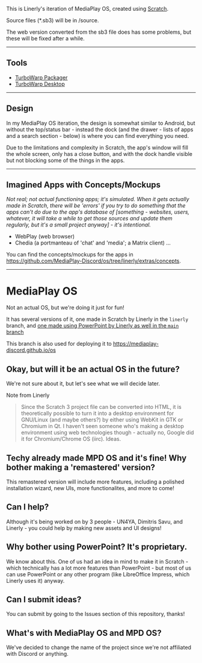 This is Linerly's iteration of MediaPlay OS, created using [Scratch](https://sheeptester.github.io/scratch-gui/index.html?width=1366&height=768&username=Guest&fps=60&load_griffpatch=false).

Source files (*.sb3) will be in /source.

The web version converted from the sb3 file does has some problems, but these will be fixed after a while.

---

## Tools
- [TurboWarp Packager](https://packager.turbowarp.org)
- [TurboWarp Desktop](https://desktop.turbowarp.org/)

---

## Design
In my MediaPlay OS iteration, the design is somewhat similar to Android, but without the top/status bar - instead the dock (and the drawer - lists of apps and a search section - below) is where you can find everything you need.

Due to the limitations and complexity in Scratch, the app's window will fill the whole screen, only has a close button, and with the dock handle visible but not blocking some of the things in the apps.


---

## Imagined Apps with Concepts/Mockups
*Not real; not actual functioning apps; it's simulated. When it gets actually made in Scratch, there will be 'errors' if you try to do something that the apps can't do due to the app's database of [something - websites, users, whatever, it will take a while to get those sources and update them regularly, but it's a small project anyway] - it's intentional.*
- WebPlay (web browser)
- Chedia (a portmanteau of 'chat' and 'media'; a Matrix client)
...

You can find the concepts/mockups for the apps in https://github.com/MediaPlay-Discord/os/tree/linerly/extras/concepts.

---

# MediaPlay OS
Not an actual OS, but we're doing it just for fun!

It has several versions of it, one made in Scratch by Linerly in the `linerly` branch, and [one made using PowerPoint by Linerly as well in the `main` branch](https://github.com/MediaPlay-Discord/os/)

This branch is also used for deploying it to https://mediaplay-discord.github.io/os

## Okay, but will it be an actual OS in the future?
We're not sure about it, but let's see what we will decide later.

Note from Linerly
> Since the Scratch 3 project file can be converted into HTML, it is theoretically possible to turn it into a desktop environment for GNU/Linux (and maybe others?) by either using WebKit in GTK or Chromium in Qt. I haven't seen someone who's making a desktop environment using web technologies though - actually no, Google did it for Chromium/Chrome OS (iirc). Ideas.

## Techy already made MPD OS and it's fine! Why bother making a 'remastered' version?
This remastered version will include more features, including a polished installation wizard,  new UIs, more functionalites, and more to come!

## Can I help?
Although it's being worked on by 3 people - UN4YA, Dimitris Savu, and Linerly - you could help by making new assets and UI designs!

## Why bother using PowerPoint? It's proprietary.
We know about this. One of us had an idea in mind to make it in Scratch - which technically has a lot more features than PowerPoint - but most of us can use PowerPoint or any other program (like LibreOffice Impress, which Linerly uses it) anyway.

## Can I submit ideas?
You can submit by going to the Issues section of this repository, thanks!

## What's with MediaPlay OS and MPD OS?
We've decided to change the name of the project since we're not affiliated with Discord or anything.
